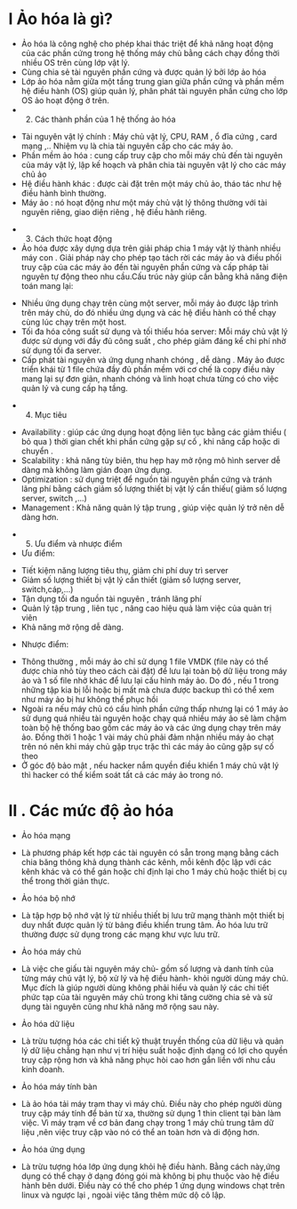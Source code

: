 # I Ảo hóa là gì?
- Ảo hóa là công nghệ cho phép khai thác triệt để khả năng hoạt động của các phần cứng trong hệ thống máy chủ  bằng cách chạy đồng thời nhiều OS trên cùng lớp vật lý.
- Cùng chia sẻ tài nguyên phần cứng và được quản lý bởi lớp ảo hóa
- Lớp ảo hóa nằm giữa một tầng trung gian giữa phần cứng và phần mềm hệ điều hành (OS) giúp quản lý, phân phát tài nguyên phần cứng cho lớp OS ảo hoạt động ở trên.
- 2. Các thành phần của 1 hệ thống ảo hóa
+ Tài nguyên vật lý chính : Máy chủ vật lý, CPU, RAM , ổ đĩa cứng , card mạng ,..
Nhiệm vụ là chia tài nguyên cấp cho các máy ảo.
+ Phần mềm ảo hóa : cung cấp truy cập cho mỗi máy chủ đến tài nguyên của máy vật lý, lập kế hoạch và phân chia tài nguyên vật lý cho các máy chủ ảo 
+ Hệ điều hành khác : được cài đặt trên một máy chủ ảo, tháo tác như hệ điều hành bình thường.
+ Máy ảo : nó hoạt động như một máy chủ vật lý thông thường với tài nguyên riêng, giao diện riêng , hệ điều hành riêng.
- 3. Cách thức hoạt động
- Ảo hóa được xây dựng dựa trên giải pháp chia 1 máy vật lý thành nhiều máy con . Giải pháp này cho phép tạo tách rời các máy ảo và điều phối truy cập của các máy ảo đến tài nguyên phần cứng và cấp pháp tài nguyên tự động theo nhu cầu.Cấu trúc này giúp cần bằng khả năng điện toán mang lại:
+ Nhiều ứng dụng chạy trên cùng một server, mỗi máy ảo được lập trình trên máy chủ, do đó nhiều ứng dụng và các hệ điều hành có thể chạy cùng lúc chạy trên một host.
+ Tối đa hóa công suất sử dụng và tối thiểu hóa server: Mỗi máy chủ vật lý được sử dụng với đầy đủ công suất , cho phép giảm đáng kể chi phí nhờ sử dụng tối đa server.
+ Cấp phát tài nguyên và ứng dụng nhanh chóng , dễ dàng . Máy ảo được triển khái từ 1 file chứa đầy đủ phần mềm với cơ chế là copy điều này mang lại sự đơn giản, nhanh chóng và linh hoạt chưa từng có cho việc quản lý và cung cấp hạ tầng. 
- 4. Mục tiêu
+ Availability : giúp các ứng dụng hoạt động liên tục bằng các giảm thiểu ( bỏ qua ) thời gian chết khi phần cứng gặp sự cố , khi nâng cấp hoặc di chuyển .
+ Scalability : khả năng tùy biên, thu hẹp hay mở rộng mô hình server dễ dàng mà không làm gián đoạn ứng dụng.
+ Optimization : sử dụng triệt để nguồn tài nguyên phần cứng và tránh lãng phí bằng cách giảm số lượng thiết bị vật lý cần thiếu( giảm số lượng server, switch ,...)
+ Management : Khả năng quản lý tập trung , giúp việc quản lý trở nên dễ dàng hơn.
- 5. Ưu điểm và nhược điểm
 - Ưu điểm:
 + Tiết kiệm năng lượng tiêu thụ, giảm chi phí duy trì server
 + Giảm số lượng thiết bị vật lý cần thiết (giảm số lượng server, switch,cáp,...)
 + Tận dụng tối đa nguồn tài nguyên , tránh lãng phí
 + Quản lý tập trung , liên tục , nâng cao hiệu quả làm việc của quản trị viên
 + Khả năng mở rộng dễ dàng.
 - Nhược điểm: 
 + Thông thường , mỗi máy ảo chỉ sử dụng 1 file VMDK (file này có thể được chia nhỏ tùy theo cách cài đặt) để lưu lại toàn bộ dữ liệu trong máy ảo và 1 số file nhở khác để lưu lại cấu hình máy ảo. Do đó , nếu 1 trong những tập kia bị lỗi hoặc bị mất mà chưa được backup thì có thể xem như máy ảo bị hư không thể phục hồi
 + Ngoài ra nếu máy chủ có cấu hình phần cứng thấp nhưng lại có 1 máy ảo sử dụng quá nhiều tài nguyên hoặc chạy quá nhiều máy ảo sẽ làm chậm toàn bộ hệ thống bao gồm các máy ảo và các ứng dụng chạy trên máy ảo. Đồng thời 1 hoặc 1 vài máy chủ phải đảm nhận nhiều máy ảo chạt trên nó nên khi máy chủ gặp trục trặc thì các máy ảo cũng gặp sự cố theo
 + Ở góc độ bảo mật , nếu hacker nắm quyền điều khiển 1 máy chủ vật lý thì hacker có thể kiểm soát tất cả các máy ảo trong nó.
 # II . Các mức độ ảo hóa
 - Ảo hóa mạng 
 + Là phương pháp kết hợp các tài nguyên có sẵn trong mạng bằng cách chia băng thông khả dụng thành các kênh, mỗi kênh độc lập với các kênh khác và có thể gán hoặc chỉ định lại cho 1 máy chủ hoặc thiết bị cụ thể trong thời giản thực.
 - Ảo hóa bộ nhớ
 + Là tập hợp bộ nhớ vật lý từ nhiều thiết bị lưu trữ mạng thành một thiết bị duy nhất được quản lý từ bảng điều khiển trung tâm. Ảo hóa lưu trữ thường được sử dụng trong các mạng khư vực lưu trữ.
 - Ảo hóa máy chủ 
 + Là việc che giấu tài nguyên máy chủ- gồm số lượng và danh tính của từng máy chủ vật lý, bộ xử lý và hệ điều hành- khỏi người dùng máy chủ. Mục đích là giúp người dùng không phải hiểu và quản lý các chi tiết phức tạp của tài nguyên máy chủ trong khi tăng cường chia sẻ và sử dụng tài nguyên cũng như khả năng mở rộng sau này.
 - Ảo hóa dữ liệu
 + Là trừu tượng hóa các chi tiết kỹ thuật truyền thống của dữ liệu và quản lý dữ liệu chẳng hạn như vị trí hiệu suất hoặc định dạng có lợi cho quyền truy cập rộng hơn và khả năng phục hòi cao hơn gắn liền với nhu cầu kinh doanh.
 - Ảo hóa máy tính bàn 
 + Là ảo hóa tải máy trạm thay vì máy chủ. Điều này cho phép người dùng truy cập máy tính để bản từ xa, thường sử dụng 1 thin client  tại bàn làm việc. Vì máy  trạm về cơ bản đang chạy trong 1 máy chủ trung tâm dữ liệu ,nên việc truy cập vào nó có thể an toàn hơn và di động hơn.
 - Ảo hóa ứng dụng
 + Là trừu tượng hóa lớp ứng dụng khỏi hệ điều hành. Bằng cách này,ứng dụng có thể chạy ở dạng đóng gói mà không bị phụ thuộc vào hệ điều hành bên dưới. Điều này có thể cho phép 1 ứng dụng windows chạt trên linux và ngược lại , ngoài việc tăng thêm mức dộ cô lập.
 

